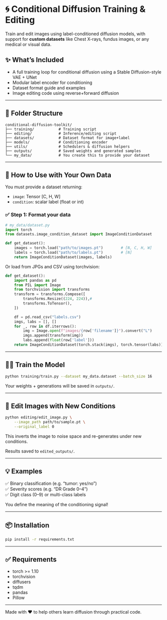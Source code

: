 
# 🌀 Conditional Diffusion Training & Editing

Train and edit images using label-conditioned diffusion models, with support for **custom datasets** like Chest X-rays, fundus images, or any medical or visual data.

## ✨ What’s Included
- A full training loop for conditional diffusion using a Stable Diffusion-style VAE + UNet
- Modular label encoder for conditioning
- Dataset format guide and examples
- Image editing code using reverse+forward diffusion

---

## 📁 Folder Structure

```
conditional-diffusion-toolkit/
├── training/           # Training script
├── editing/            # Inference/editing script
├── datasets/           # Dataset format for image+label
├── models/             # Conditioning encoder
├── utils/              # Schedulers & diffusion helpers
├── outputs/            # Saved weights and generated samples
└── my_data/            # You create this to provide your dataset
```

---

## 🧠 How to Use with Your Own Data

You must provide a dataset returning:
- `image`: Tensor [C, H, W]
- `condition`: scalar label (float or int)

### ✅ Step 1: Format your data

```python
# my_data/dataset.py
import torch
from datasets.image_condition_dataset import ImageConditionDataset

def get_dataset():
    images = torch.load("path/to/images.pt")        # [N, C, H, W]
    labels = torch.load("path/to/labels.pt")        # [N]
    return ImageConditionDataset(images, labels)
```

Or load from JPGs and CSV using torchvision:

```python
def get_dataset():
    import pandas as pd
    from PIL import Image
    from torchvision import transforms
    transform = transforms.Compose([
        transforms.Resize((224, 224)),#
        transforms.ToTensor(),
    ])

    df = pd.read_csv("labels.csv")
    imgs, labs = [], []
    for _, row in df.iterrows():
        img = Image.open(f"images/{row['filename']}").convert("L")
        imgs.append(transform(img))
        labs.append(float(row['label']))
    return ImageConditionDataset(torch.stack(imgs), torch.tensor(labs))
```

---

## 🏋️‍♀️ Train the Model

```bash
python training/train.py --dataset my_data.dataset --batch_size 16
```

Your weights + generations will be saved in `outputs/`.

---

## 🎨 Edit Images with New Conditions

```bash
python editing/edit_image.py \
    --image_path path/to/sample.pt \
    --original_label 0
```

This inverts the image to noise space and re-generates under new conditions.

Results saved to `edited_outputs/`.

---

## 💡 Examples

✅ Binary classification (e.g. “tumor: yes/no”)  
✅ Severity scores (e.g. “DR Grade 0–4”)  
✅ Digit class (0–9) or multi-class labels

You define the meaning of the conditioning signal!

---

## 📦 Installation

```bash
pip install -r requirements.txt
```

---

## ✅ Requirements

- torch >= 1.10
- torchvision
- diffusers
- tqdm
- pandas
- Pillow

---

Made with ❤️ to help others learn diffusion through practical code.
